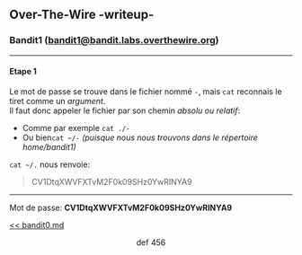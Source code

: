 ## Over-The-Wire -writeup-
### Bandit1 (bandit1@bandit.labs.overthewire.org)

---
#### Etape 1

Le mot de passe se trouve dans le fichier nommé `-`, mais `cat` reconnais le tiret comme un *argument*.  
Il faut donc appeler le fichier par son chemin *absolu ou relatif*:

- Comme par exemple `cat ./-`
- Ou bien`cat ~/-` *(puisque nous nous trouvons dans le répertoire home/bandit1)*

`cat ~/.` nous renvoie:
> CV1DtqXWVFXTvM2F0k09SHz0YwRINYA9

---
Mot de passe: **CV1DtqXWVFXTvM2F0k09SHz0YwRINYA9**

[<< bandit0.md](bandit2.md)

<p style="text-align: center">def 456</p>
